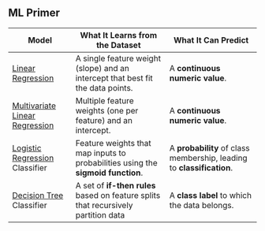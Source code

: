 ## ML Primer
| **Model**                                                  | **What It Learns from the Dataset**                                                | **What It Can Predict**                                               |
|------------------------------------------------------------|------------------------------------------------------------------------------------|-----------------------------------------------------------------------|
| [Linear Regression](Learn-a-line.ipynb)                    | A single feature weight (slope) and an intercept that best fit the data points.    | A **continuous numeric value**.                                       |
| [Multivariate Linear Regression](Learn-a-formula.ipynb)    | Multiple feature weights (one per feature) and an intercept.                       | A **continuous numeric value**.                                       |
| [Logistic Regression](LogisticRegression.ipynb) Classifier | Feature weights that map inputs to probabilities using the **sigmoid function**.   | A **probability** of class membership, leading to **classification**. |
| [Decision Tree](DecisionTree.ipynb) Classifier             | A set of **if-then rules** based on feature splits that recursively partition data | A **class label** to which the data belongs.                          |
